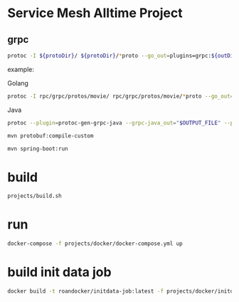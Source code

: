 # Service Mesh Alltime Project

## grpc
```sh
protoc -I ${protoDir}/ ${protoDir}/*proto --go_out=plugins=grpc:${outDir}
```
example:

Golang

```sh
protoc -I rpc/grpc/protos/movie/ rpc/grpc/protos/movie/*proto --go_out=plugins=grpc:rpc/grpc/protos/movie
```

Java

```sh
protoc --plugin=protoc-gen-grpc-java --grpc-java_out="$OUTPUT_FILE" --proto_path="$DIR_OF_PROTO_FILE" "$PROTO_FILE"

mvn protobuf:compile-custom

mvn spring-boot:run

```


# build
```sh
projects/build.sh 
```

# run
```sh
docker-compose -f projects/docker/docker-compose.yml up
```

# build init data job
```sh
docker build -t roandocker/initdata-job:latest -f projects/docker/initdata-job/Dockerfile  projects/docker/initdata-job
```